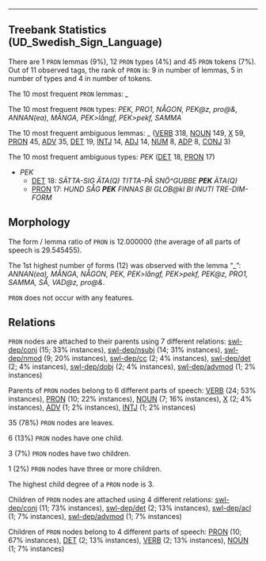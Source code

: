 

--------------------------------------------------------------------------------

## Treebank Statistics (UD_Swedish_Sign_Language)

There are 1 `PRON` lemmas (9%), 12 `PRON` types (4%) and 45 `PRON` tokens (7%).
Out of 11 observed tags, the rank of `PRON` is: 9 in number of lemmas, 5 in number of types and 4 in number of tokens.

The 10 most frequent `PRON` lemmas: <em>_</em>

The 10 most frequent `PRON` types:  <em>PEK, PRO1, NÅGON, PEK@z, pro@&, ANNAN(ea), MÅNGA, PEK>långf, PEK>pekf, SAMMA</em>

The 10 most frequent ambiguous lemmas: <em>_</em> ([VERB]() 318, [NOUN]() 149, [X]() 59, [PRON]() 45, [ADV]() 35, [DET]() 19, [INTJ]() 14, [ADJ]() 14, [NUM]() 8, [ADP]() 8, [CONJ]() 3)

The 10 most frequent ambiguous types:  <em>PEK</em> ([DET]() 18, [PRON]() 17)


* <em>PEK</em>
  * [DET]() 18: <em>SÄTTA-SIG ÄTA(Q) TITTA-PÅ SNÖ^GUBBE <b>PEK</b> ÄTA(Q)</em>
  * [PRON]() 17: <em>HUND SÅG <b>PEK</b> FINNAS BI GLOB@kl BI INUTI TRE-DIM-FORM</em>

## Morphology

The form / lemma ratio of `PRON` is 12.000000 (the average of all parts of speech is 29.545455).

The 1st highest number of forms (12) was observed with the lemma “_”: <em>ANNAN(ea), MÅNGA, NÅGON, PEK, PEK>långf, PEK>pekf, PEK@z, PRO1, SAMMA, SÅ, VAD@z, pro@&</em>.

`PRON` does not occur with any features.


## Relations

`PRON` nodes are attached to their parents using 7 different relations: [swl-dep/conj]() (15; 33% instances), [swl-dep/nsubj]() (14; 31% instances), [swl-dep/nmod]() (9; 20% instances), [swl-dep/cc]() (2; 4% instances), [swl-dep/det]() (2; 4% instances), [swl-dep/dobj]() (2; 4% instances), [swl-dep/advmod]() (1; 2% instances)

Parents of `PRON` nodes belong to 6 different parts of speech: [VERB]() (24; 53% instances), [PRON]() (10; 22% instances), [NOUN]() (7; 16% instances), [X]() (2; 4% instances), [ADV]() (1; 2% instances), [INTJ]() (1; 2% instances)

35 (78%) `PRON` nodes are leaves.

6 (13%) `PRON` nodes have one child.

3 (7%) `PRON` nodes have two children.

1 (2%) `PRON` nodes have three or more children.

The highest child degree of a `PRON` node is 3.

Children of `PRON` nodes are attached using 4 different relations: [swl-dep/conj]() (11; 73% instances), [swl-dep/det]() (2; 13% instances), [swl-dep/acl]() (1; 7% instances), [swl-dep/advmod]() (1; 7% instances)

Children of `PRON` nodes belong to 4 different parts of speech: [PRON]() (10; 67% instances), [DET]() (2; 13% instances), [VERB]() (2; 13% instances), [NOUN]() (1; 7% instances)

